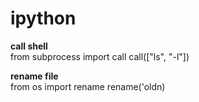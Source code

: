 ipython
=======

**call shell**  
from subprocess import call
call(["ls", "-l"])

**rename file**  
from os import rename
rename('oldn)